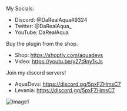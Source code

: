 My Socials:
- Discord: @DaRealAqua#9324
- Twitter: @DaRealAqua_
- YouTube: DaRealAqua

Buy the plugin from the shop.
- Shop: https://shoptly.com/aquadevs
- Video: https://youtu.be/y27t9ny1kJs

Join my discord servers!
- AquaDevs: https://discord.gg/5pxFZHmsC7
- Levania: https://discord.gg/5pxFZHmsC7

 ![Image1](https://cdn.discordapp.com/attachments/508242454173057025/834536170368794624/image0.png)
